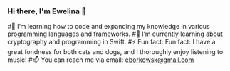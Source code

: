 ### Hi there, I'm Ewelina 👋
#🔭 I’m learning how to code and expanding my knowledge in various programming languages and frameworks.
#🌱 I’m currently learning about cryptography and programming in Swift.
#⚡ Fun fact: Fun fact: I have a great fondness for both cats and dogs, and I thoroughly enjoy listening to music!
#📫 You can reach me via email: eborkowsk@gmail.com
<!--
**Eborkowska/Eborkowska** is a ✨ _special_ ✨ repository because its `README.md` (this file) appears on your GitHub profile.

Here are some ideas to get you started:

- 🔭 I’m currently working on ...
 🌱 I’m currently learning about cryptography and programming in SwiftUI.
- 👯 I’m looking to collaborate on ...
- 🤔 I’m looking for help with ...
- 💬 Ask me about ...
- 📫 How to reach me: ...
- 😄 Pronouns: ...
- ⚡ Fun fact: ...
-->
